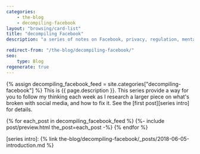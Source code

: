 ```yaml
---
categories:
    - the-blog
    - decompiling-facebook
layout: "browsing/card-list"
title: "decompiling Facebook"
description: "a series of notes on Facebook, privacy, regulation, mental health, and everything in between"

redirect-from: "/the-blog/decompiling-facebook/"
seo:
    type: Blog
regenerate: true
---
```


{% assign decompiling_facebook_feed = site.categories["decompiling-facebook"] %}
This is {{ page.description }}. This series provide a way for you to follow my thinking each week as I research a larger piece on what's broken with social media, and how to fix it. See the [first post][series intro] for details.

{% for each_post in decompiling_facebook_feed %}
    {%- include post/preview.html the_post=each_post -%}
{% endfor %}

[series intro]: {% link the-blog/decompiling-facebook/_posts/2018-06-05-introduction.md %}
